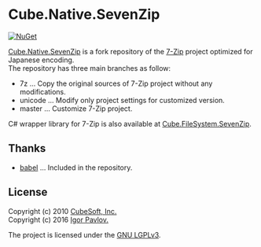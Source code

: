 Cube.Native.SevenZip
====

[![NuGet](https://img.shields.io/nuget/v/Cube.Native.SevenZip.svg)](https://www.nuget.org/packages/Cube.Native.SevenZip)

[Cube.Native.SevenZip](https://github.com/cube-soft/Cube.Native.SevenZip) is a fork repository of the [7-Zip](http://www.7-zip.org/) project optimized for Japanese encoding.   
The repository has three main branches as follow:

* 7z ... Copy the original sources of 7-Zip project without any modifications.
* unicode ... Modify only project settings for customized version.
* master ... Customize 7-Zip project.

C# wrapper library for 7-Zip is also available at [Cube.FileSystem.SevenZip](https://github.com/cube-soft/Cube.FileSystem.SevenZip).

## Thanks

* [babel](http://web.archive.org/web/20171002001908/http://tricklib.com/cxx/ex/babel/) ... Included in the repository.

## License

Copyright (c) 2010 [CubeSoft, Inc.](http://www.cube-soft.jp/)  
Copyright (c) 2016 [Igor Pavlov.](http://www.7-zip.org/)

The project is licensed under the [GNU LGPLv3](https://github.com/cube-soft/Cube.Native.SevenZip/blob/master/License.txt).
